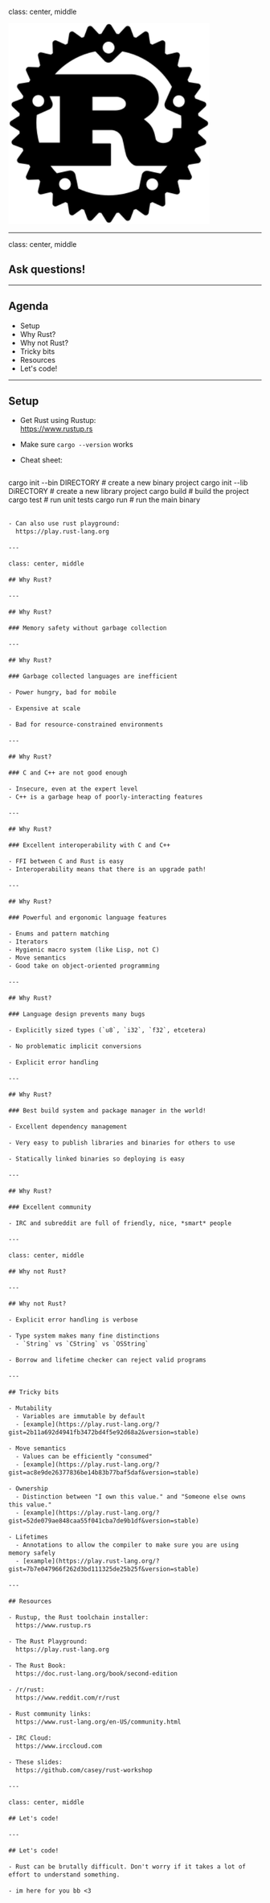 class: center, middle

<img src="img/rust-logo.svg" height="400px">

---

class: center, middle

## Ask questions!

---

## Agenda

- Setup
- Why Rust?
- Why not Rust?
- Tricky bits
- Resources
- Let's code!

---

## Setup

- Get Rust using Rustup:  
  https://www.rustup.rs

- Make sure `cargo --version` works

- Cheat sheet:
  ```
cargo init --bin DIRECTORY   # create a new binary project
cargo init --lib DiRECTORY   # create a new library project
cargo build                  # build the project
cargo test                   # run unit tests
cargo run                    # run the main binary
```

- Can also use rust playground:  
  https://play.rust-lang.org

---

class: center, middle

## Why Rust?

---

## Why Rust?

### Memory safety without garbage collection

---

## Why Rust?

### Garbage collected languages are inefficient

- Power hungry, bad for mobile

- Expensive at scale

- Bad for resource-constrained environments

---

## Why Rust?

### C and C++ are not good enough

- Insecure, even at the expert level
- C++ is a garbage heap of poorly-interacting features

---

## Why Rust?

### Excellent interoperability with C and C++

- FFI between C and Rust is easy
- Interoperability means that there is an upgrade path!

---

## Why Rust?

### Powerful and ergonomic language features

- Enums and pattern matching
- Iterators
- Hygienic macro system (like Lisp, not C)
- Move semantics
- Good take on object-oriented programming

---

## Why Rust?

### Language design prevents many bugs

- Explicitly sized types (`u8`, `i32`, `f32`, etcetera)

- No problematic implicit conversions

- Explicit error handling

---

## Why Rust?

### Best build system and package manager in the world!

- Excellent dependency management

- Very easy to publish libraries and binaries for others to use

- Statically linked binaries so deploying is easy

---

## Why Rust?

### Excellent community

- IRC and subreddit are full of friendly, nice, *smart* people

---

class: center, middle

## Why not Rust?

---

## Why not Rust?

- Explicit error handling is verbose

- Type system makes many fine distinctions
  - `String` vs `CString` vs `OSString`

- Borrow and lifetime checker can reject valid programs

---

## Tricky bits

- Mutability
  - Variables are immutable by default
  - [example](https://play.rust-lang.org/?gist=2b11a692d4941fb3472bd4f5e92d68a2&version=stable)

- Move semantics  
  - Values can be efficiently "consumed"
  - [example](https://play.rust-lang.org/?gist=ac8e9de26377836be14b83b77baf5daf&version=stable)

- Ownership  
  - Distinction between "I own this value." and "Someone else owns this value."
  - [example](https://play.rust-lang.org/?gist=52de079ae848caa55f041cba7de9b1df&version=stable)

- Lifetimes
  - Annotations to allow the compiler to make sure you are using memory safely
  - [example](https://play.rust-lang.org/?gist=7b7e047966f262d3bd111325de25b25f&version=stable)

---

## Resources

- Rustup, the Rust toolchain installer:  
  https://www.rustup.rs

- The Rust Playground:  
  https://play.rust-lang.org

- The Rust Book:  
  https://doc.rust-lang.org/book/second-edition

- /r/rust:  
  https://www.reddit.com/r/rust

- Rust community links:  
  https://www.rust-lang.org/en-US/community.html

- IRC Cloud:  
  https://www.irccloud.com

- These slides:  
  https://github.com/casey/rust-workshop

---

class: center, middle

## Let's code!

---

## Let's code!

- Rust can be brutally difficult. Don't worry if it takes a lot of effort to understand something.

- im here for you bb <3
